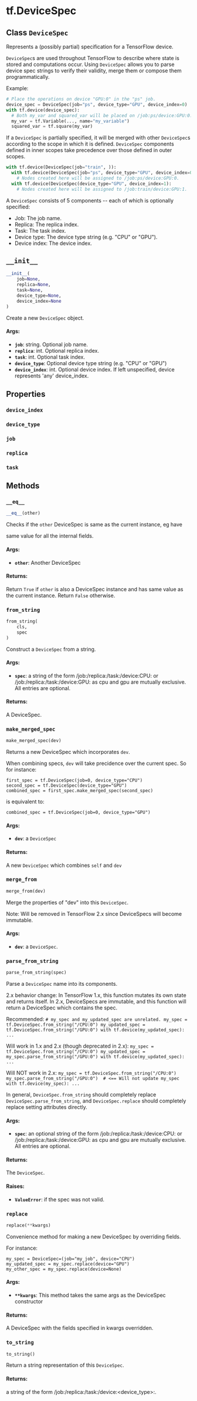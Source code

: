 <div itemscope itemtype="http://developers.google.com/ReferenceObject">
<meta itemprop="name" content="tf.DeviceSpec" />
<meta itemprop="path" content="Stable" />
<meta itemprop="property" content="device_index"/>
<meta itemprop="property" content="device_type"/>
<meta itemprop="property" content="job"/>
<meta itemprop="property" content="replica"/>
<meta itemprop="property" content="task"/>
<meta itemprop="property" content="__eq__"/>
<meta itemprop="property" content="__init__"/>
<meta itemprop="property" content="from_string"/>
<meta itemprop="property" content="make_merged_spec"/>
<meta itemprop="property" content="merge_from"/>
<meta itemprop="property" content="parse_from_string"/>
<meta itemprop="property" content="replace"/>
<meta itemprop="property" content="to_string"/>
</div>

# tf.DeviceSpec

## Class `DeviceSpec`



Represents a (possibly partial) specification for a TensorFlow device.

`DeviceSpec`s are used throughout TensorFlow to describe where state is stored
and computations occur. Using `DeviceSpec` allows you to parse device spec
strings to verify their validity, merge them or compose them programmatically.

Example:

```python
# Place the operations on device "GPU:0" in the "ps" job.
device_spec = DeviceSpec(job="ps", device_type="GPU", device_index=0)
with tf.device(device_spec):
  # Both my_var and squared_var will be placed on /job:ps/device:GPU:0.
  my_var = tf.Variable(..., name="my_variable")
  squared_var = tf.square(my_var)
```

If a `DeviceSpec` is partially specified, it will be merged with other
`DeviceSpec`s according to the scope in which it is defined. `DeviceSpec`
components defined in inner scopes take precedence over those defined in
outer scopes.

```python
with tf.device(DeviceSpec(job="train", )):
  with tf.device(DeviceSpec(job="ps", device_type="GPU", device_index=0):
    # Nodes created here will be assigned to /job:ps/device:GPU:0.
  with tf.device(DeviceSpec(device_type="GPU", device_index=1):
    # Nodes created here will be assigned to /job:train/device:GPU:1.
```

A `DeviceSpec` consists of 5 components -- each of
which is optionally specified:

* Job: The job name.
* Replica: The replica index.
* Task: The task index.
* Device type: The device type string (e.g. "CPU" or "GPU").
* Device index: The device index.

<h2 id="__init__"><code>__init__</code></h2>

``` python
__init__(
    job=None,
    replica=None,
    task=None,
    device_type=None,
    device_index=None
)
```

Create a new `DeviceSpec` object.

#### Args:

* <b>`job`</b>: string.  Optional job name.
* <b>`replica`</b>: int.  Optional replica index.
* <b>`task`</b>: int.  Optional task index.
* <b>`device_type`</b>: Optional device type string (e.g. "CPU" or "GPU")
* <b>`device_index`</b>: int.  Optional device index.  If left
    unspecified, device represents 'any' device_index.



## Properties

<h3 id="device_index"><code>device_index</code></h3>



<h3 id="device_type"><code>device_type</code></h3>



<h3 id="job"><code>job</code></h3>



<h3 id="replica"><code>replica</code></h3>



<h3 id="task"><code>task</code></h3>





## Methods

<h3 id="__eq__"><code>__eq__</code></h3>

``` python
__eq__(other)
```

Checks if the `other` DeviceSpec is same as the current instance, eg have

   same value for all the internal fields.

#### Args:

* <b>`other`</b>: Another DeviceSpec


#### Returns:

Return `True` if `other` is also a DeviceSpec instance and has same value
as the current instance.
Return `False` otherwise.

<h3 id="from_string"><code>from_string</code></h3>

``` python
from_string(
    cls,
    spec
)
```

Construct a `DeviceSpec` from a string.

#### Args:

* <b>`spec`</b>: a string of the form
   /job:<name>/replica:<id>/task:<id>/device:CPU:<id>
  or
   /job:<name>/replica:<id>/task:<id>/device:GPU:<id>
  as cpu and gpu are mutually exclusive.
  All entries are optional.


#### Returns:

A DeviceSpec.

<h3 id="make_merged_spec"><code>make_merged_spec</code></h3>

``` python
make_merged_spec(dev)
```

Returns a new DeviceSpec which incorporates `dev`.

When combining specs, `dev` will take precidence over the current spec.
So for instance:
```
first_spec = tf.DeviceSpec(job=0, device_type="CPU")
second_spec = tf.DeviceSpec(device_type="GPU")
combined_spec = first_spec.make_merged_spec(second_spec)
```

is equivalent to:
```
combined_spec = tf.DeviceSpec(job=0, device_type="GPU")
```

#### Args:

* <b>`dev`</b>: a `DeviceSpec`


#### Returns:

A new `DeviceSpec` which combines `self` and `dev`

<h3 id="merge_from"><code>merge_from</code></h3>

``` python
merge_from(dev)
```

Merge the properties of "dev" into this `DeviceSpec`.

Note: Will be removed in TensorFlow 2.x since DeviceSpecs will become
      immutable.

#### Args:

* <b>`dev`</b>: a `DeviceSpec`.

<h3 id="parse_from_string"><code>parse_from_string</code></h3>

``` python
parse_from_string(spec)
```

Parse a `DeviceSpec` name into its components.

2.x behavior change:
  In TensorFlow 1.x, this function mutates its own state and returns itself.
  In 2.x, DeviceSpecs are immutable, and this function will return a
    DeviceSpec which contains the spec.

  Recommended:
    ```
    # my_spec and my_updated_spec are unrelated.
    my_spec = tf.DeviceSpec.from_string("/CPU:0")
    my_updated_spec = tf.DeviceSpec.from_string("/GPU:0")
    with tf.device(my_updated_spec):
      ...
    ```

  Will work in 1.x and 2.x (though deprecated in 2.x):
    ```
    my_spec = tf.DeviceSpec.from_string("/CPU:0")
    my_updated_spec = my_spec.parse_from_string("/GPU:0")
    with tf.device(my_updated_spec):
      ...
    ```

  Will NOT work in 2.x:
    ```
    my_spec = tf.DeviceSpec.from_string("/CPU:0")
    my_spec.parse_from_string("/GPU:0")  # <== Will not update my_spec
    with tf.device(my_spec):
      ...
    ```

  In general, `DeviceSpec.from_string` should completely replace
  `DeviceSpec.parse_from_string`, and `DeviceSpec.replace` should
  completely replace setting attributes directly.

#### Args:

* <b>`spec`</b>: an optional string of the form
   /job:<name>/replica:<id>/task:<id>/device:CPU:<id>
  or
   /job:<name>/replica:<id>/task:<id>/device:GPU:<id>
  as cpu and gpu are mutually exclusive.
  All entries are optional.


#### Returns:

The `DeviceSpec`.


#### Raises:

* <b>`ValueError`</b>: if the spec was not valid.

<h3 id="replace"><code>replace</code></h3>

``` python
replace(**kwargs)
```

Convenience method for making a new DeviceSpec by overriding fields.

For instance:
```
my_spec = DeviceSpec=(job="my_job", device="CPU")
my_updated_spec = my_spec.replace(device="GPU")
my_other_spec = my_spec.replace(device=None)
```

#### Args:

* <b>`**kwargs`</b>: This method takes the same args as the DeviceSpec constructor


#### Returns:

A DeviceSpec with the fields specified in kwargs overridden.

<h3 id="to_string"><code>to_string</code></h3>

``` python
to_string()
```

Return a string representation of this `DeviceSpec`.

#### Returns:

a string of the form
/job:<name>/replica:<id>/task:<id>/device:<device_type>:<id>.



